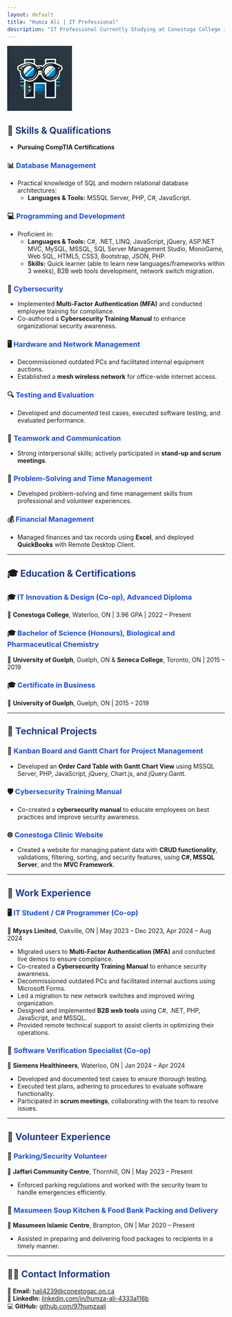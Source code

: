 ```yaml
---
layout: default
title: "Humza Ali | IT Professional"
description: "IT Professional Currently Studying at Conestoga College in IT Innovation & Design"
---
```

<img src="assets/Loo.jpg" alt="Logo of Humza Ali" style="width:150px; height:auto;">

## 🚀 **<span style="color: #1E3A8A;">Skills & Qualifications</span>**
- **Pursuing CompTIA Certifications**

### 📊 **<span style="color: #1D4ED8;">Database Management</span>**
- Practical knowledge of SQL and modern relational database architectures:
  - **Languages & Tools:** MSSQL Server, PHP, C#, JavaScript.

### 💻 **<span style="color: #1D4ED8;">Programming and Development</span>**
- Proficient in:
  - **Languages & Tools:** C#, .NET, LINQ, JavaScript, jQuery, ASP.NET MVC, MySQL, MSSQL, SQL Server Management Studio, MonoGame, Web SQL, HTML5, CSS3, Bootstrap, JSON, PHP.
  - **Skills:** Quick learner (able to learn new languages/frameworks within 3 weeks), B2B web tools development, network switch migration.

### 🔐 **<span style="color: #1D4ED8;">Cybersecurity</span>**
- Implemented **Multi-Factor Authentication (MFA)** and conducted employee training for compliance.
- Co-authored a **Cybersecurity Training Manual** to enhance organizational security awareness.

### 🖥️ **<span style="color: #1D4ED8;">Hardware and Network Management</span>**
- Decommissioned outdated PCs and facilitated internal equipment auctions.
- Established a **mesh wireless network** for office-wide internet access.

### 🔍 **<span style="color: #1D4ED8;">Testing and Evaluation</span>**
- Developed and documented test cases, executed software testing, and evaluated performance.

### 👥 **<span style="color: #1D4ED8;">Teamwork and Communication</span>**
- Strong interpersonal skills; actively participated in **stand-up and scrum meetings**.

### 🧠 **<span style="color: #1D4ED8;">Problem-Solving and Time Management</span>**
- Developed problem-solving and time management skills from professional and volunteer experiences.

### 💰 **<span style="color: #1D4ED8;">Financial Management</span>**
- Managed finances and tax records using **Excel**, and deployed **QuickBooks** with Remote Desktop Client.

---

## 🎓 **<span style="color: #1E3A8A;">Education & Certifications</span>**

### 🎓 **<span style="color: #1D4ED8;">IT Innovation & Design (Co-op), Advanced Diploma</span>**  
📍 **Conestoga College**, Waterloo, ON | 3.96 GPA | 2022 – Present

### 🎓 **<span style="color: #1D4ED8;">Bachelor of Science (Honours), Biological and Pharmaceutical Chemistry</span>**  
📍 **University of Guelph**, Guelph, ON & **Seneca College**, Toronto, ON | 2015 – 2019

### 🎓 **<span style="color: #1D4ED8;">Certificate in Business</span>**  
📍 **University of Guelph**, Guelph, ON | 2015 – 2019

---

## 🔨 **<span style="color: #1E3A8A;">Technical Projects</span>**

### 📝 **<span style="color: #1D4ED8;">Kanban Board and Gantt Chart for Project Management</span>**
- Developed an **Order Card Table with Gantt Chart View** using MSSQL Server, PHP, JavaScript, jQuery, Chart.js, and jQuery.Gantt.

### 🛡️ **<span style="color: #1D4ED8;">Cybersecurity Training Manual</span>**
- Co-created a **cybersecurity manual** to educate employees on best practices and improve security awareness.

### 🌐 **<span style="color: #1D4ED8;">Conestoga Clinic Website</span>**
- Created a website for managing patient data with **CRUD functionality**, validations, filtering, sorting, and security features, using **C#, MSSQL Server**, and the **MVC Framework**.

---

## 💼 **<span style="color: #1E3A8A;">Work Experience</span>**

### 🖥️ **<span style="color: #1D4ED8;">IT Student / C# Programmer (Co-op)</span>**
📍 **Mysys Limited**, Oakville, ON | May 2023 – Dec 2023, Apr 2024 – Aug 2024
- Migrated users to **Multi-Factor Authentication (MFA)** and conducted live demos to ensure compliance.
- Co-created a **Cybersecurity Training Manual** to enhance security awareness.
- Decommissioned outdated PCs and facilitated internal auctions using Microsoft Forms.
- Led a migration to new network switches and improved wiring organization.
- Designed and implemented **B2B web tools** using C#, .NET, PHP, JavaScript, and MSSQL.
- Provided remote technical support to assist clients in optimizing their operations.

### 🧪 **<span style="color: #1D4ED8;">Software Verification Specialist (Co-op)</span>**
📍 **Siemens Healthineers**, Waterloo, ON | Jan 2024 – Apr 2024
- Developed and documented test cases to ensure thorough testing.
- Executed test plans, adhering to procedures to evaluate software functionality.
- Participated in **scrum meetings**, collaborating with the team to resolve issues.

---

## 🙌 **<span style="color: #1E3A8A;">Volunteer Experience</span>**

### 🚗 **<span style="color: #1D4ED8;">Parking/Security Volunteer</span>**
📍 **Jaffari Community Centre**, Thornhill, ON | May 2023 – Present
- Enforced parking regulations and worked with the security team to handle emergencies efficiently.

### 🍲 **<span style="color: #1D4ED8;">Masumeen Soup Kitchen & Food Bank Packing and Delivery</span>**
📍 **Masumeen Islamic Centre**, Brampton, ON | Mar 2020 – Present
- Assisted in preparing and delivering food packages to recipients in a timely manner.

---

## 👨‍💼 **<span style="color: #1E3A8A;">Contact Information</span>**
📧 **Email:** [hali4239@conestogac.on.ca](mailto:hali4239@conestogac.on.ca)  
🔗 **LinkedIn:** [linkedin.com/in/humza-ali-4333a116b](https://www.linkedin.com/in/humza-ali-4333a116b/)  
💻 **GitHub:** [github.com/97humzaali](https://github.com/97humzaali)
